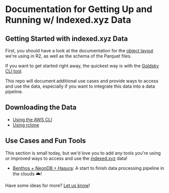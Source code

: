 # Documentation for Getting Up and Running w/ Indexed.xyz Data

## Getting Started with indexed.xyz Data

First, you should have a look at the documentation for the [object layout](schema.md) we're using in R2, as well as the schema of the Parquet files.

If you want to get started right away, the quickest way is with the [Goldsky CLI tool](https://docs.goldsky.com/references/cli).

This repo will document additional use cases and provide ways to access and use the data, especially if you want to integrate this data into a data pipeline.

## Downloading the Data

- [Using the AWS CLI](awscli.md)
- [Using rclone](rclone.md)

## Use Cases and Fun Tools

This section is small today, but we'd love you to add any tools you're using or improved ways to access and use the [indexed.xyz](https://indexed.xyz) data!

- [Benthos + NeonDB + Hasura](benthos_postgres_hasura.md): A start to finish data processing pipeline in the clouds 🌥️!

Have some ideas for more? [Let us know](mailto:support@goldsky.com)!
